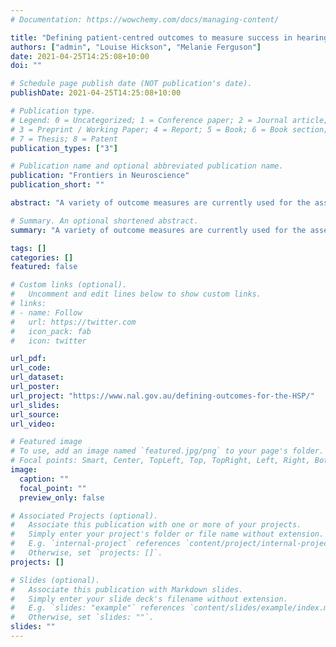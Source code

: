 ```yaml
---
# Documentation: https://wowchemy.com/docs/managing-content/

title: "Defining patient-centred outcomes to measure success in hearing rehabilitation with clients and professionals"
authors: ["admin", "Louise Hickson", "Melanie Ferguson"]
date: 2021-04-25T14:25:08+10:00
doi: ""

# Schedule page publish date (NOT publication's date).
publishDate: 2021-04-25T14:25:08+10:00

# Publication type.
# Legend: 0 = Uncategorized; 1 = Conference paper; 2 = Journal article;
# 3 = Preprint / Working Paper; 4 = Report; 5 = Book; 6 = Book section;
# 7 = Thesis; 8 = Patent
publication_types: ["3"]

# Publication name and optional abbreviated publication name.
publication: "Frontiers in Neuroscience"
publication_short: ""

abstract: "A variety of outcome measures are currently used for the assessment of hearing rehabilitation. However, there is to date no consensus about which outcome measures should be used, when they should be applied, and how they should be collected. In addition, most studies seeking to develop outcome measures for hearing rehabilitation services have primarily focused on the opinions and expertise of researchers, and to a lesser extent clinicians, rather than also involving clients of those services. The principles of experience-based co-design suggest that health services, researchers and policymakers should come together with clients and their families to design health services and define what metrics should be used for their success.\n\n#### Objectives\ This study aimed to seek views and consensus from a range of key stakeholders to define which standardised client-centred outcome measures should be used, when they should be used, and how they should be delivered, in a national Australian publicly-funded hearing rehabilitation scheme. In addition, the study aimed to identify current and future potential mechanisms and systems to standardise the collection of data and reporting of outcomes, to enable comparison across clients and hearing service providers.\n\n#### Methods\nA group of hearing rehabilitation services clients identified by not-for-profit consumer organisations and a group of professional stakeholders involved in the delivery of hearing services in Australia took part in an online Delphi process. After an initial set of in-person workshops to scope the key issues upon which to develop the initial open-ended questions and subsequent Likert-scale statements addressing these issues, the statements were distributed to both groups as an online survey. The respondent ratings were summarised, and the summary was returned to respondents along with a second version of the questionnaire. This process was repeated once more. The five most important domains from both the professionals and the consumers’ perspectives were then combined, and a consensus workshop of professionals and client advocates agreed on the top four ranked domains.\n\n#### Results\nThere was strong support among both groups for the move towards outcomes-based evaluation of hearing rehabilitation services. A variety of potential outcome domains were identified as likely relevant indicators of successful hearing rehabilitation, with the top four relating to domains of communication ability, wellbeing, personal relationships, and reduction in participation restrictions. There was little agreement on the preferred timepoints for collection of outcome measures, with respondents expressing the view that this should be established by research once a set of outcome measures has been selected. However, there was broad agreement that outcomes should be collected at baseline (before the provision of hearing rehabilitation) and no earlier than three months following the completion of rehabilitation. Several potential benefits and issues with the development of a national outcomes database/collection system were identified and prioritised.\n\n#### Conclusion\nThese results suggest a set of outcome domains for the evaluation of hearing rehabilitation and provide important background information for the design of methods to implement them across hearing healthcare systems. However, the wide variety of suggested outcome domains and measures, potential purposes for outcomes collection, and concerns with the establishment of centralised national outcomes collection and analysis systems strongly suggest that ongoing stakeholder engagement will be vital for future implementation. In addition, further research is required to determine the optimal time following hearing rehabilitation to utilise any particular outcome measure."

# Summary. An optional shortened abstract.
summary: "A variety of outcome measures are currently used for the assessment of hearing rehabilitation. However, there is to date no consensus about which outcome measures should be used, when they should be applied, and how they should be collected. This study aimed to seek views and consensus from a range of key stakeholders to define which standardised client-centred outcome measures should be used, when they should be used, and how they should be delivered, in a national Australian publicly-funded hearing rehabilitation scheme. In addition, the study aimed to identify current and future potential mechanisms and systems to standardise the collection of data and reporting of outcomes, to enable comparison across clients and hearing service providers."

tags: []
categories: []
featured: false

# Custom links (optional).
#   Uncomment and edit lines below to show custom links.
# links:
# - name: Follow
#   url: https://twitter.com
#   icon_pack: fab
#   icon: twitter

url_pdf:
url_code:
url_dataset:
url_poster:
url_project: "https://www.nal.gov.au/defining-outcomes-for-the-HSP/"
url_slides:
url_source:
url_video:

# Featured image
# To use, add an image named `featured.jpg/png` to your page's folder.
# Focal points: Smart, Center, TopLeft, Top, TopRight, Left, Right, BottomLeft, Bottom, BottomRight.
image:
  caption: ""
  focal_point: ""
  preview_only: false

# Associated Projects (optional).
#   Associate this publication with one or more of your projects.
#   Simply enter your project's folder or file name without extension.
#   E.g. `internal-project` references `content/project/internal-project/index.md`.
#   Otherwise, set `projects: []`.
projects: []

# Slides (optional).
#   Associate this publication with Markdown slides.
#   Simply enter your slide deck's filename without extension.
#   E.g. `slides: "example"` references `content/slides/example/index.md`.
#   Otherwise, set `slides: ""`.
slides: ""
---
```

